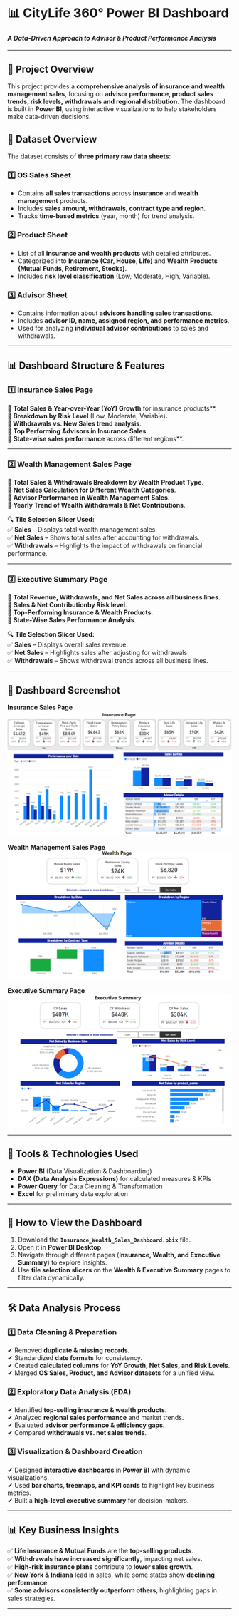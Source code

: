 # 📊 CityLife 360° Power BI Dashboard
#### *A Data-Driven Approach to Advisor & Product Performance Analysis*

--- 

## 🎯 Project Overview  
This project provides a **comprehensive analysis of insurance and wealth management sales**, focusing on **advisor performance, product sales trends, risk levels, withdrawals and regional distribution**. The dashboard is built in **Power BI**, using interactive visualizations to help stakeholders make data-driven decisions.  

## 📁 Dataset Overview  
The dataset consists of **three primary raw data sheets**:  

### **1️⃣ OS Sales Sheet**  
- Contains **all sales transactions** across **insurance** and **wealth management** products.  
- Includes **sales amount, withdrawals, contract type and region**.  
- Tracks **time-based metrics** (year, month) for trend analysis.  

### **2️⃣ Product Sheet**  
- List of all **insurance and wealth products** with detailed attributes.  
- Categorized into **Insurance (Car, House, Life)** and **Wealth Products (Mutual Funds, Retirement, Stocks)**.  
- Includes **risk level classification** (Low, Moderate, High, Variable).  

### **3️⃣ Advisor Sheet**  
- Contains information about **advisors handling sales transactions**.  
- Includes **advisor ID, name, assigned region, and performance metrics**.  
- Used for analyzing **individual advisor contributions** to sales and withdrawals.  

---

## 📊 Dashboard Structure & Features  

### **1️⃣ Insurance Sales Page**  
📌 **Total Sales & Year-over-Year (YoY) Growth** for insurance products**.  
📌 **Breakdown by Risk Level** (Low, Moderate, Variable)**.  
📌 **Withdrawals vs. New Sales** trend analysis**.  
📌 **Top Performing Advisors in Insurance Sales**.  
📌 **State-wise sales performance** across different regions**.  

---

### **2️⃣ Wealth Management Sales Page**  
📌 **Total Sales & Withdrawals Breakdown by Wealth Product Type**.  
📌 **Net Sales Calculation for Different Wealth Categories**.  
📌 **Advisor Performance in Wealth Management Sales**.    
📌 **Yearly Trend of Wealth Withdrawals & Net Contributions**. 

🔍 **Tile Selection Slicer Used:**  
✅ **Sales** – Displays total wealth management sales.  
✅ **Net Sales** – Shows total sales after accounting for withdrawals.  
✅ **Withdrawals** – Highlights the impact of withdrawals on financial performance.  

---

### **3️⃣ Executive Summary Page**  
📌 **Total Revenue, Withdrawals, and Net Sales across all business lines**.   
📌 **Sales & Net Contributionby Risk level**.  
📌 **Top-Performing Insurance & Wealth Products**.  
📌 **State-Wise Sales Performance Analysis**.  

🔍 **Tile Selection Slicer Used:**  
✅ **Sales** – Displays overall sales revenue.  
✅ **Net Sales** – Highlights sales after adjusting for withdrawals.  
✅ **Withdrawals** – Shows withdrawal trends across all business lines.  

---

## 📸 Dashboard Screenshot  
**Insurance Sales Page**  
![Insurance Dashboard](Insurance.png)

**Wealth Management Sales Page**  
![Wealth Dashboard](Wealth.png)

**Executive Summary Page**  
![Executive Summary](Executive_Summary.png)
 

---

## 🚀 Tools & Technologies Used  
- **Power BI** (Data Visualization & Dashboarding)  
- **DAX (Data Analysis Expressions)** for calculated measures & KPIs  
- **Power Query** for Data Cleaning & Transformation  
- **Excel** for preliminary data exploration  

---

## 📌 How to View the Dashboard  
1. Download the **`Insurance_Wealth_Sales_Dashboard.pbix`** file.  
2. Open it in **Power BI Desktop**.  
3. Navigate through different pages (**Insurance, Wealth, and Executive Summary**) to explore insights.  
4. Use **tile selection slicers** on the **Wealth & Executive Summary** pages to filter data dynamically.  

---

## 🛠️ Data Analysis Process  

### **1️⃣ Data Cleaning & Preparation**  
✔ Removed **duplicate & missing records**.  
✔ Standardized **date formats** for consistency.  
✔ Created **calculated columns** for **YoY Growth, Net Sales, and Risk Levels**.  
✔ Merged **OS Sales, Product, and Advisor datasets** for a unified view.  

### **2️⃣ Exploratory Data Analysis (EDA)**  
✔ Identified **top-selling insurance & wealth products**.  
✔ Analyzed **regional sales performance** and market trends.  
✔ Evaluated **advisor performance & efficiency gaps**.  
✔ Compared **withdrawals vs. net sales trends**.  

### **3️⃣ Visualization & Dashboard Creation**  
✔ Designed **interactive dashboards** in **Power BI** with dynamic visualizations.  
✔ Used **bar charts, treemaps, and KPI cards** to highlight key business metrics.  
✔ Built a **high-level executive summary** for decision-makers.  

---

## 📊 **Key Business Insights**  
✅ **Life Insurance & Mutual Funds** are the **top-selling products**.  
✅ **Withdrawals have increased significantly**, impacting net sales.  
✅ **High-risk insurance plans** contribute to **lower sales growth**.  
✅ **New York & Indiana** lead in sales, while some states show **declining performance**.  
✅ **Some advisors consistently outperform others**, highlighting gaps in sales strategies.  

---

